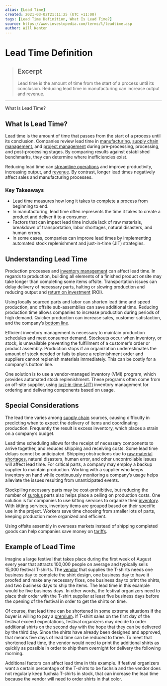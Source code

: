 ```yaml
---
alias: [Lead Time]
created: 2021-03-02T21:11:25 (UTC +11:00)
tags: [Lead Time Definition, What Is Lead Time?]
source: https://www.investopedia.com/terms/l/leadtime.asp
author: Will Kenton
---
```


# Lead Time Definition

> ## Excerpt
> Lead time is the amount of time from the start of a process until its conclusion. Reducing lead time in manufacturing can increase output and revenue.

---

What Is Lead Time?
## What Is Lead Time?

Lead time is the amount of time that passes from the start of a process until its conclusion. Companies review lead time in [manufacturing,](https://www.investopedia.com/terms/m/manufacturing.asp) [supply chain management,](https://www.investopedia.com/terms/s/scm.asp) and [project management](https://www.investopedia.com/terms/p/project-management.asp) during pre-processing, processing, and post-processing stages. By comparing results against established benchmarks, they can determine where inefficiencies exist.

Reducing lead time can [streamline operations](https://www.investopedia.com/terms/o/operations-management.asp) and improve productivity, increasing output, and [revenue](https://www.investopedia.com/terms/r/revenue.asp). By contrast, longer lead times negatively affect sales and manufacturing processes.

### Key Takeaways

-   Lead time measures how long it takes to complete a process from beginning to end.
-   In manufacturing, lead time often represents the time it takes to create a product and deliver it to a consumer.
-   Factors that can impact lead time include lack of raw materials, breakdown of transportation, labor shortages, natural disasters, and human errors.
-   In some cases, companies can improve lead times by implementing automated stock replenishment and just-in-time (JIT) strategies.

## Understanding Lead Time

Production processes and [inventory management](https://www.investopedia.com/terms/i/inventory-management.asp) can affect lead time. In regards to production, building all elements of a finished product onsite may take longer than completing some items offsite. Transportation issues can delay delivery of necessary parts, halting or slowing production and reducing output and [return on investment](https://www.investopedia.com/terms/r/returnoninvestment.asp) (ROI). 

Using locally sourced parts and labor can shorten lead time and speed production, and offsite sub-assemblies can save additional time. Reducing production time allows companies to increase production during periods of high demand. Quicker production can increase sales, customer satisfaction, and the company’s [bottom line](https://www.investopedia.com/terms/b/bottomline.asp).

Efficient inventory management is necessary to maintain production schedules and meet consumer demand. Stockouts occur when inventory, or stock, is unavailable preventing the fulfillment of a customer's order or product assembly. Production stops if an organization underestimates the amount of stock needed or fails to place a replenishment order and suppliers cannot replenish materials immediately. This can be costly for a company's bottom line.

One solution is to use a vendor-managed inventory (VMI) program, which provides automated stock replenishment. These programs often come from an off-site supplier, using [just-in-time (JIT)](https://www.investopedia.com/terms/j/jit.asp) inventory management for ordering and delivering components based on usage.

## Special Considerations

The lead time varies among [supply chain](https://www.investopedia.com/terms/s/supplychain.asp) sources, causing difficulty in predicting when to expect the delivery of items and coordinating production. Frequently the result is excess inventory, which places a strain on a company’s budget.

Lead time scheduling allows for the receipt of necessary components to arrive together, and reduces shipping and receiving costs. Some lead time delays cannot be anticipated. Shipping obstructions due to [raw material shortages](https://www.investopedia.com/terms/r/rawmaterials.asp), natural disasters, human error, and other uncontrollable issues will affect lead time. For critical parts, a company may employ a backup supplier to maintain production. Working with a supplier who keeps inventory on hand while continuously monitoring a company’s usage helps alleviate the issues resulting from unanticipated events.

Stockpiling necessary parts may be cost-prohibitive, but reducing the number of [surplus](https://www.investopedia.com/terms/s/surplus.asp) parts also helps place a ceiling on production costs. One solution is for companies to use kitting services to organize their [inventory](https://www.investopedia.com/articles/investing/020116/how-analyze-companys-inventory.asp). With kitting services, inventory items are grouped based on their specific use in the project. Workers save time choosing from smaller lots of parts, keeping production more organized and efficient.

Using offsite assembly in overseas markets instead of shipping completed goods can help companies save money on [tariffs](https://www.investopedia.com/terms/t/tariff.asp).

## Example of Lead Time

Imagine a large festival that takes place during the first week of August every year that attracts 100,000 people on average and typically sells 15,000 festival T-shirts. The [vendor](https://www.investopedia.com/terms/v/vendor.asp) that supplies the T-shirts needs one business day to complete the shirt design, one business day to have it proofed and make any necessary fixes, one business day to print the shirts, and two business days to ship the items. The lead time in this example would be five business days. In other words, the festival organizers need to place their order with the T-shirt supplier at least five business days before the opening of the festival in order to get the shirts on time.

Of course, that lead time can be shortened in some extreme situations if the buyer is willing to pay a [premium](https://www.investopedia.com/terms/p/premium.asp). If T-shirt sales on the first day of the festival exceed expectations, festival organizers may decide to order additional shirts on the second day with the hope that they can be delivered by the third day. Since the shirts have already been designed and approved, that means five days of lead time can be reduced to three. To meet that shortened lead time, the vendor would need to print the additional shirts as quickly as possible in order to ship them overnight for delivery the following morning.

Additional factors can affect lead time in this example. If festival organizers want a certain percentage of the T-shirts to be fuchsia and the vendor does not regularly keep fuchsia T-shirts in stock, that can increase the lead time because the vendor will need to order shirts in that color.
